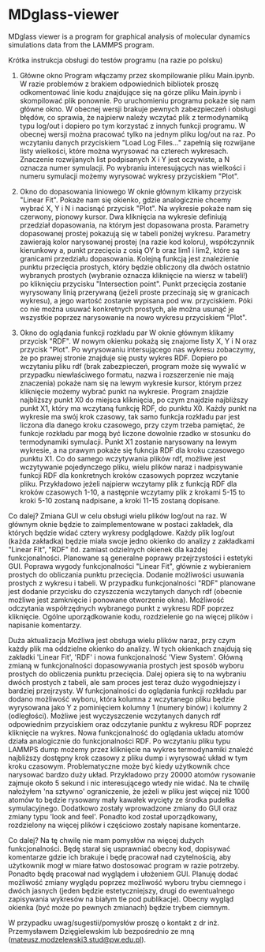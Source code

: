 # MDglass-viewer
MDglass viewer is a program for graphical analysis of molecular dynamics simulations data from the LAMMPS program.

Krótka instrukcja obsługi do testów programu (na razie po polsku)
1) Główne okno
   Program włączamy przez skompilowanie pliku Main.ipynb. W razie problemów z brakiem odpowiednich bibliotek proszę odkomentować linie kodu znajdujące się na górze pliku Main.ipynb i skompilować plik ponownie.
   Po uruchomieniu programu pokaże się nam główne okno. W obecnej wersji brakuje pewnych zabezpieczeń i obsługi błędów, co sprawia, że najpierw należy wczytać plik z termodynamiką typu log/out i dopiero po tym
   korzystać z innych funkcji programu. W obecnej wersji można pracować tylko na jednym pliku log/out na raz. Po wczytaniu danych przyciskiem "Load Log Files..." zapełnią się rozwijane listy wielkości, które
   można wyrysować na czterech wykresach. Znaczenie rozwijanych list podpisanych X i Y jest oczywiste, a N oznacza numer symulacji. Po wybraniu interesujących nas wielkości i numeru symulacji możemy wyrysować
   wykresy przyciskiem "Plot".
      
2) Okno do dopasowania liniowego
   W oknie głównym klikamy przycisk "Linear Fit". Pokaże nam się okienko, gdzie analogicznie chcemy wybrać X, Y i N i nacisnąć przycisk "Plot". Na wykresie pokaże nam się czerwony, pionowy kursor. Dwa kliknięcia 
   na wykresie definiują przedział dopasowania, na którym jest dopasowana prosta. Parametry dopasowanej prostej pokazują się w tabeli poniżej wykresu. Parametry zawierają kolor narysowanej prostej (na razie kod koloru),
   współczynnik kierunkowy a, punkt przecięcia z osią OY b oraz lim1 i lim2, które są granicami przedziału dopasowania. Kolejną funkcją jest znalezienie punktu przecięcia prostych, który będzie obliczony dla dwóch
   ostatnio wybranych prostych (wybranie oznacza kliknięcie na wiersz w tabeli!) po kliknięciu przycisku "Intersection point". Punkt przecięcia zostanie wyrysowany linią przerywaną (jeżeli proste przecinają się w
   granicach wykresu), a jego wartość zostanie wypisana pod ww. przyciskiem. Póki co nie można usuwać konkretnych prostych, ale można usunąć je wszystkie poprzez narysowanie na nowo wykresu przyciskiem "Plot".
   
4) Okno do oglądania funkcji rozkładu par
   W oknie głównym klikamy przycisk "RDF". W nowym okienku pokażą się znajome listy X, Y i N oraz przycisk "Plot". Po wyrysowaniu intersującego nas wykresu zobaczymy, że po prawej stronie znajduje się pusty wykres RDF.
   Dopiero po wczytaniu pliku rdf (brak zabezpieczeń, program może się wywalić w przypadku niewłaściwego formatu, nazwa i rozszerzenie nie mają znaczenia) pokaże nam się na lewym wykresie kursor, którym przez kliknięcie możemy wybrać punkt na wykresie.
   Program znajdzie najbliższy punkt X0 do miejsca kliknięcia, po czym znajdzie najbliższy punkt X1, który ma wczytaną funkcję RDF, do punktu X0. Każdy punkt na wykresie ma swój krok czasowy, tak samo funkcja rozkładu par jest liczona
   dla danego kroku czasowego, przy czym trzeba pamiętać, że funkcje rozkładu par mogą być liczone dowolnie rzadko w stosunku do termodynamiki symulacji. Punkt X1 zostanie narysowany na lewym wykresie, a na prawym pokaże się
   fukncja RDF dla kroku czasowego punktu X1. Co do samego wczytywania plików rdf, możliwe jest wczytywanie pojedynczego pliku, wielu plików naraz i nadpisywanie funkcji RDF dla konkretnych kroków czasowych poprzez wczytanie
   pliku. Przykładowo jeżeli najpierw wczytamy plik z funkcją RDF dla kroków czasowych 1-10, a następnie wczytamy plik z krokami 5-15 to kroki 5-10 zostaną nadpisane, a kroki 11-15 zostaną dopisane.

Co dalej?
Zmiana GUI w celu obsługi wielu plików log/out na raz. W głównym oknie będzie to zaimplementowane w postaci zakładek, dla których będzie widać cztery wykresy podglądowe. Każdy plik log/out (każda zakładka) będzie miała 
swoje jedno okienko do analizy z zakładkami "Linear FIt", "RDF" itd. zamiast odzielnych okienek dla każdej funkcjonalności.
Planowane są generalne poprawy przejrzystości i estetyki GUI.
Poprawa wygody funkcjonalności "Linear Fit", głównie z wybieraniem prostych do obliczania punktu przecięcia. Dodanie możliwości usuwania prostych z wykresu i tabeli.
W przypadku funkcjonalności "RDF" planowane jest dodanie przycisku do czyszczenia wczytanych danych rdf (obecnie możliwe jest zamknięcie i ponowane otworzenie okna). Możliwość odczytania współrzędnych wybranego punkt z wykresu RDF 
poprzez kliknięcie.
Ogólne uporządkowanie kodu, rozdzielenie go na więcej plików i napisanie komentarzy.

Duża aktualizacja
Możliwa jest obsługa wielu plików naraz, przy czym każdy plik ma oddzielne okienko do analizy. W tych okienkach znajdują się zakładki 'Linear Fit', 
'RDF' i  nowa funkcjonalność 'View System'. Główną zmianą w funkcjonalności dopasowywania prostych jest sposób wyboru prostych do obliczenia punktu przecięcia. Dalej opiera się to na wybraniu dwóch prostych z tabeli, ale sam proces jest teraz dużo wygodniejszy i bardziej przejrzysty. W funkcjonalności do oglądania funkcji rozkładu par dodano możliwość wyboru, która kolumna z wczytanego pliku będzie wyrysowana jako Y z pominięciem kolumny 1 (numery binów) i kolumny 2 (odległości). Możliwe jest wyczyszczenie wczytanych danych rdf odpowiednim przyciskiem oraz odczytanie punktu z wykresu RDF poprzez kliknięcie na wykres. Nowa funkcjonalność do oglądania układu atomów działa analogicznie do funkcjonalności RDF. Po wczytaniu pliku typu LAMMPS dump możemy przez kliknięcie na wykres termodynamiki znaleźć najbliższy dostępny krok czasowy z pliku dump i wyrysować układ w tym kroku czasowym. Problematyczne może być kiedy użytkownik chce narysować bardzo duży układ. Przykładowo przy 20000 atomów rysowanie zajmuje około 5 sekund i nic interesującego wtedy nie widać. Na te chwilę nałożyłem 'na sztywno' ograniczenie, że jeżeli w pliku jest więcej niż 1000 atomów to będzie rysowany mały kawałek wycięty ze środka pudełka symulacyjnego. Dodatkowo zostały wprowadzone zmiany do GUI oraz zmiany typu 'look and feel'. Ponadto kod został uporządkowany, rozdzielony na więcej plików i częściowo zostały napisane komentarze.

Co dalej?
Na tę chwilę nie mam pomysłów na więcej dużych funkcjonalności. Będę starał się usprawniać obecny kod, dopisywać komentarze gdzie ich brakuje i będę pracował nad czytelnością, aby użytkownik mogł w miare łatwo dostosować program w razie potrzeby. Ponadto będę pracował nad wyglądem i ułożeniem GUI. Planuję dodać możliwość zmiany wyglądu poprzez możliwość wyboru trybu ciemnego i dwóch jasnych (jeden będzie estetyczniejszy, drugi do ewentualnego zapisywania wykresów na białym tle pod publikacje). Obecny wygląd okienka (być może po pewnych zmianach) będzie trybem ciemnym.

W przypadku uwag/sugestii/pomysłów proszę o kontakt z dr inż. Przemysławem Dzięgielewskim lub bezpośrednio ze mną (mateusz.modzelewski3.stud@pw.edu.pl).
   
